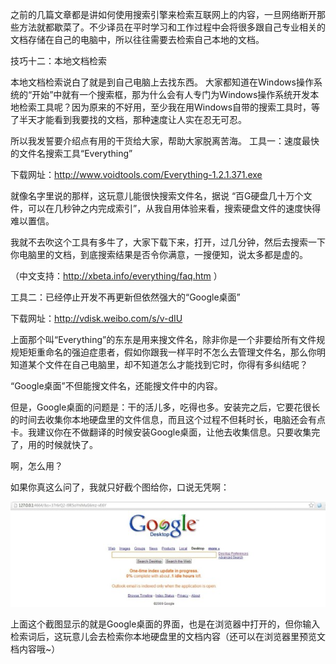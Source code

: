 之前的几篇文章都是讲如何使用搜索引擎来检索互联网上的内容，一旦网络断开那些方法就都歇菜了。不少译员在平时学习和工作过程中会将很多跟自己专业相关的文档存储在自己的电脑中，所以往往需要去检索自己本地的文档。

技巧十二：本地文档检索

本地文档检索说白了就是到自己电脑上去找东西。
大家都知道在Windows操作系统的“开始”中就有一个搜索框，那为什么会有人专门为Windows操作系统开发本地检索工具呢？因为原来的不好用，至少我在用Windows自带的搜索工具时，等了半天才能看到我要找的文档，那种速度让人实在忍无可忍。

所以我发誓要介绍点有用的干货给大家，帮助大家脱离苦海。
工具一：速度最快的文件名搜索工具“Everything”

下载网址：http://www.voidtools.com/Everything-1.2.1.371.exe

就像名字里说的那样，这玩意儿能很快搜索文件名，据说 “百G硬盘几十万个文件，可以在几秒钟之内完成索引”，从我自用体验来看，搜索硬盘文件的速度快得难以置信。

我就不去吹这个工具有多牛了，大家下载下来，打开，过几分钟，然后去搜索一下你电脑里的文档，到底搜索结果是否令你满意，一搜便知，说太多都是虚的。

（中文支持：http://xbeta.info/everything/faq.htm ）

工具二：已经停止开发不再更新但依然强大的“Google桌面”

下载网址：http://vdisk.weibo.com/s/v-dIU

上面那个叫“Everything”的东东是用来搜文件名，除非你是一个非要给所有文件规规矩矩重命名的强迫症患者，假如你跟我一样平时不怎么去管理文件名，那么你明知道某个文件在自己电脑里，却不知道怎么才能找到它时，你得有多纠结呢？

“Google桌面”不但能搜文件名，还能搜文件中的内容。

但是，Google桌面的问题是：干的活儿多，吃得也多。安装完之后，它要花很长的时间去收集你本地硬盘里的文件信息，而且这个过程不但耗时长，电脑还会有点卡。我建议你在不做翻译的时候安装Google桌面，让他去收集信息。只要收集完了，用的时候就快了。

啊，怎么用？

如果你真这么问了，我就只好截个图给你，口说无凭啊：

![](SearchSkills/Pics/12-1.png)

上面这个截图显示的就是Google桌面的界面，也是在浏览器中打开的，但你输入检索词后，这玩意儿会去检索你本地硬盘里的文档内容（还可以在浏览器里预览文档内容哦~）
